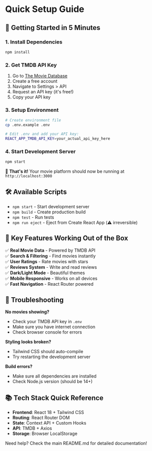 # Quick Setup Guide

## 🚀 Getting Started in 5 Minutes

### 1. Install Dependencies
```bash
npm install
```

### 2. Get TMDB API Key
1. Go to [The Movie Database](https://www.themoviedb.org/)
2. Create a free account
3. Navigate to Settings > API
4. Request an API key (it's free!)
5. Copy your API key

### 3. Setup Environment
```bash
# Create environment file
cp .env.example .env

# Edit .env and add your API key:
REACT_APP_TMDB_API_KEY=your_actual_api_key_here
```

### 4. Start Development Server
```bash
npm start
```

🎉 **That's it!** Your movie platform should now be running at `http://localhost:3000`

## 🛠️ Available Scripts

- `npm start` - Start development server
- `npm build` - Create production build
- `npm test` - Run tests
- `npm run eject` - Eject from Create React App (⚠️ irreversible)

## 🎯 Key Features Working Out of the Box

✅ **Real Movie Data** - Powered by TMDB API  
✅ **Search & Filtering** - Find movies instantly  
✅ **User Ratings** - Rate movies with stars  
✅ **Reviews System** - Write and read reviews  
✅ **Dark/Light Mode** - Beautiful themes  
✅ **Mobile Responsive** - Works on all devices  
✅ **Fast Navigation** - React Router powered  

## 🔧 Troubleshooting

**No movies showing?**
- Check your TMDB API key in `.env`
- Make sure you have internet connection
- Check browser console for errors

**Styling looks broken?**
- Tailwind CSS should auto-compile
- Try restarting the development server

**Build errors?**
- Make sure all dependencies are installed
- Check Node.js version (should be 14+)

## 📚 Tech Stack Quick Reference

- **Frontend**: React 18 + Tailwind CSS
- **Routing**: React Router DOM
- **State**: Context API + Custom Hooks
- **API**: TMDB + Axios
- **Storage**: Browser LocalStorage

Need help? Check the main README.md for detailed documentation!